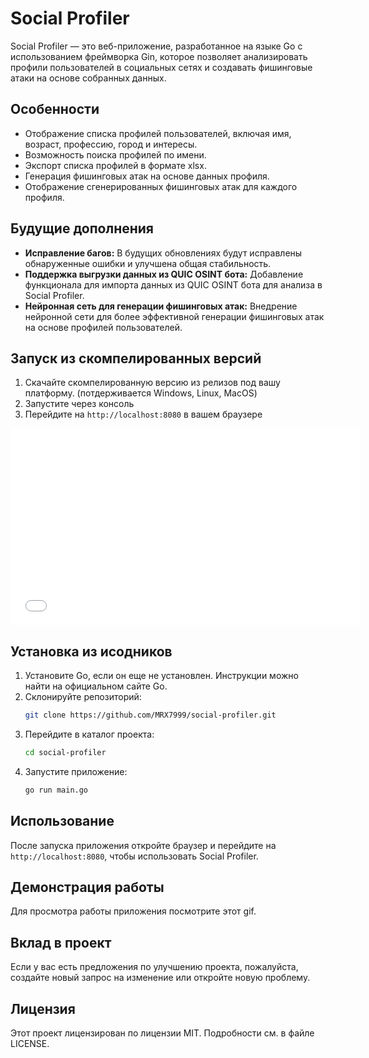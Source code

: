 # Social Profiler

Social Profiler — это веб-приложение, разработанное на языке Go с использованием фреймворка Gin, которое позволяет анализировать профили пользователей в социальных сетях и создавать фишинговые атаки на основе собранных данных.

## Особенности

- Отображение списка профилей пользователей, включая имя, возраст, профессию, город и интересы.
- Возможность поиска профилей по имени.
- Экспорт списка профилей в формате xlsx.
- Генерация фишинговых атак на основе данных профиля.
- Отображение сгенерированных фишинговых атак для каждого профиля.

## Будущие дополнения

- **Исправление багов:** В будущих обновлениях будут исправлены обнаруженные ошибки и улучшена общая стабильность.
- **Поддержка выгрузки данных из QUIC OSINT бота:** Добавление функционала для импорта данных из QUIC OSINT бота для анализа в Social Profiler.
- **Нейронная сеть для генерации фишинговых атак:** Внедрение нейронной сети для более эффективной генерации фишинговых атак на основе профилей пользователей.


## Запуск из скомпелированных версий

1. Скачайте скомпелированную версию из релизов под вашу платформу. (потдерживается Windows, Linux, MacOS)
2. Запустите через консоль
3. Перейдите на `http://localhost:8080` в вашем браузере 

<iframe width="560" height="315" src="(https://youtu.be/_bkLrgDHFXo)" frameborder="0" allowfullscreen></iframe>



## Установка из исодников

1. Установите Go, если он еще не установлен. Инструкции можно найти на официальном сайте Go.
2. Склонируйте репозиторий:
   ```bash
   git clone https://github.com/MRX7999/social-profiler.git
   ```
3. Перейдите в каталог проекта:
   ```bash
   cd social-profiler
   ```
4. Запустите приложение:
   ```bash
   go run main.go
   ```

## Использование

После запуска приложения откройте браузер и перейдите на `http://localhost:8080`, чтобы использовать Social Profiler.

## Демонстрация работы

Для просмотра работы приложения посмотрите этот gif.

## Вклад в проект

Если у вас есть предложения по улучшению проекта, пожалуйста, создайте новый запрос на изменение или откройте новую проблему.

## Лицензия

Этот проект лицензирован по лицензии MIT. Подробности см. в файле LICENSE.
